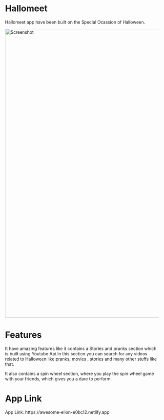 <h1>Hallomeet</h1>
<p>Hallomeet app have been built on the Special Ocassion of Halloween.</p>
<img width="944" alt="Screenshot " src="https://user-images.githubusercontent.com/87574570/139573014-84f1daea-31e1-438e-9e2e-cf47062a9f2b.png">



<h1>Features</h1>
<p>It have amazing features like it contains a Stories and pranks section which is built using Youtube Api.In this section you can search for any videos related to Halloween like pranks, movies , stories and many other stuffs like that.</p>
<P>It also contains a spin wheel section, where you play the spin wheel game with your friends, which gives you a dare to perform.</p>


<h1>App Link</h1>
App Link: https://awesome-elion-e0bc12.netlify.app
